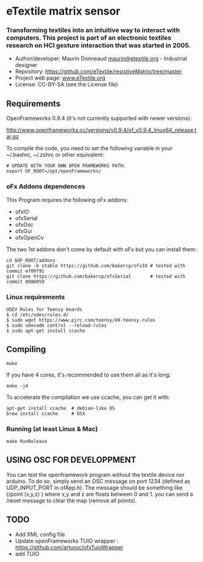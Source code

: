 # eTextile matrix sensor

### Transforming textiles into an intuitive way to interact with computers. This project is part of an electronic textiles research on HCI gesture interaction that was started in 2005.

- Author/developer: Maurin Donneaud <maurin@etextile.org> - Industrial designer
- Repository: https://github.com/eTextile/resistiveMatrix/tree/master
- Project web page: www.eTextile.org
- License: CC-BY-SA (see the License file)

## Requirements
OpenFrameworks 0.9.4 (it's not currently supported with newer versions):

   http://www.openframeworks.cc/versions/v0.9.4/of_v0.9.4_linux64_release.tar.gz

To compile the code, you need to set the following variable in your ~/.bashrc, ~/.zshrc or other equivalent:

    # UPDATE WITH YOUR OWN OPEN FRAMEWORKS PATH:
    export OF_ROOT=/opt/openFrameworks/

### oFx Addons dependences
This Program requires the following oFx addons:
 - ofxIO
 - ofxSerial
 - ofxOsc
 - ofxGui
 - ofxOpenCv

The two 1st addons don't come by default with oFx but you can install them:

    cd $OF_ROOT/addons
    git clone -b stable https://github.com/bakercp/ofxIO # tested with commit ef09791
    git clone https://github.com/bakercp/ofxSerial       # tested with commit 8086059

### Linux requirements
    UDEV Rules for Teensy boards
    $ cd /etc/udev/rules.d/
    $ sudo wget https://www.pjrc.com/teensy/49-teensy.rules
    $ sudo udevadm control --reload-rules
    $ sudo apt-get install ccache

## Compiling

    make

If you have 4 cores, it's recommended to use them all as it's long:

    make -j4

To accelerate the compilation we use ccache, you can get it with:

    apt-get install ccache  # debian-like OS
    brew install ccache     # OSX


### Running (at least Linux & Mac)

    make RunRelease


## USING OSC FOR DEVELOPPMENT
You can test the openframework program without the textile device nor arduino.
To do so, simply send an OSC message on port 1234 (defined as UDP_INPUT_PORT in ofApp.h).
The message should be something like (/point (x,y,z) ) where x,y and z are floats between 0 and 1.
you can send a /reset message to clear the map (remove all points).


## TODO
- Add XML config file
- Update openFrameworks TUIO wrapper : https://github.com/arturoc/ofxTuioWrapper
- add TUIO
